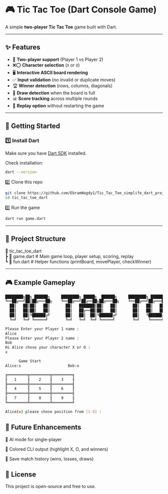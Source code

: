 # 🎮 Tic Tac Toe (Dart Console Game)

A simple **two-player Tic Tac Toe** game built with Dart.  

---

## ✨ Features
- 👥 **Two-player support** (Player 1 vs Player 2)  
- ❌⭕ **Character selection** (`X` or `O`)  
- 🖥️ **Interactive ASCII board rendering**  
- ✅ **Input validation** (no invalid or duplicate moves)  
- 🏆 **Winner detection** (rows, columns, diagonals)  
- 🤝 **Draw detection** when the board is full  
- 📊 **Score tracking** across multiple rounds  
- 🔄 **Replay option** without restarting the game  

---

## 🚀 Getting Started

### 1️⃣ Install Dart
Make sure you have [Dart SDK](https://dart.dev/get-dart) installed.  

Check installation:
```bash
dart --version
```
2️⃣ Clone this repo
```bash
git clone https://github.com/EbramWagdy1/Tic_Tac_Toe_simplife_dart_project2.git
cd tic_tac_toe_dart
```

3️⃣ Run the game
```bash
dart run game.dart
```
---
## 📂 Project Structure

📂 tic_tac_toe_dart  
 ┣ 📜 game.dart   # Main game loop, player setup, scoring, replay  
 ┗ 📜 fun.dart    # Helper functions (printBoard, movePlayer, checkWinner)  


 ---

 ## 🎮 Example Gameplay  
 ```bash
████████╗██╗ ██████╗     ████████╗ █████╗  ██████╗     ████████╗ ██████╗ ███████╗
╚══██╔══╝██║██╔═══██╗    ╚══██╔══╝██╔══██╗██╔═══██╗    ╚══██╔══╝██╔═══██╗██╔════╝
   ██║   ██║██║   ██║       ██║   ███████║██║   ██║       ██║   ██║   ██║█████╗  
   ██║   ██║██║   ██║       ██║   ██╔══██║██║   ██║       ██║   ██║   ██║██╔══╝  
   ██║   ██║╚██████╔╝       ██║   ██║  ██║╚██████╔╝       ██║   ╚██████╔╝███████╗
   ╚═╝   ╚═╝ ╚═════╝        ╚═╝   ╚═╝  ╚═╝ ╚═════╝        ╚═╝    ╚═════╝ ╚══════╝

Please Enter your Player 1 name :
Alice
Please Enter your Player 2 name :
Bob
Hi Alice chose your character X or O :
x

       Game Start
Alice:x                     Bob:o

╔═════════╦═════════╦═════════╗
║   1     ║    2    ║    3    ║
╠═════════╬═════════╬═════════╣
║   4     ║    5    ║    6    ║
╠═════════╬═════════╬═════════╣
║   7     ║    8    ║    9    ║
╚═════════╩═════════╩═════════╝

Alice(x) please chose position from [1-9] :


```
## 🔮 Future Enhancements  
🤖 AI mode for single-player  

🎨 Colored CLI output (highlight X, O, and winners)  

💾 Save match history (wins, losses, draws)  

## 📜 License  
This project is open-source and free to use.


